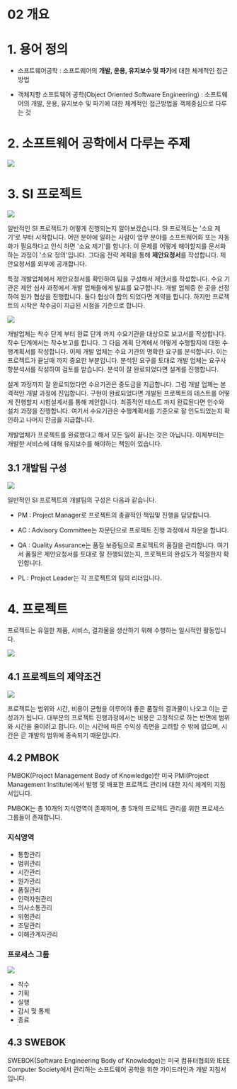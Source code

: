02 개요
=======

# 1. 용어 정의

- 소프트웨어공학 : 소프트웨어의 **개발, 운용, 유지보수 및 파기**에 대한 체계적인 접근방법

- 객체지향 소프트웨어 공학(Object Oriented Software Engineering) : 소프트웨어의 개발, 운용, 유지보수 및 파기에 대한 체계적인 접근방법을 객체중심으로 다루는 것

# 2. 소프트웨어 공학에서 다루는 주제

<img width="" src="img/소프트웨어공학.png">

# 3. SI 프로젝트

<img src="img/SI%20프로젝트%20진행%20절차.png">

일반적인 SI 프로젝트가 어떻게 진행되는지 알아보겠습니다. SI 프로젝트는 '소요 제기'로 부터 시작합니다. 어떤 분야에 일하는 사람이 업무 분야를 소프트웨어화 또는 자동화가 필요하다고 인식
하면 '소요 제기'를 합니다. 이 문제를 어떻게 해야할지를 문서화하는 과정이 '소요 정의'입니다. 그다음 전략 계획을 통해 **제안요청서**를 작성합니다. 제안요청서를 외부에 공개합니다.

특정 개발업체에서 제안요청서를 확인하여 팀을 구성해서 제안서를 작성합니다. 수요 기관은 제안 심사 과정에서 개발 업체들에게 발표를 요구합니다. 개발 업체중 한 곳을 선정하여 원가 협상을 진행합니다. 둘다 협상이 합의 되었다면 계약을 합니다. 하지만 프로젝트의 시작은 착수금이 지급된 시점을 기준으로 합니다.

<img src="img/SI%20프로젝트%20진행%20절차.png">

개발업체는 착수 단계 부터 완료 단계 까지 수요기관을 대상으로 보고서를 작성합니다. 착수 단계에서는 착수보고를 합니다. 그 다음 계획 단계에서 어떻게 수행할지에 대한 수행계획서를 작성합니다. 이제 개발 업체는 수요 기관의 명확한 요구를 분석합니다. 이는 프로젝트가 끝날때 까지 중요한 부분입니다. 분석된 요구를 토대로 개발 업체는 요구사항분석서를 작성하여 검토를 받습니다. 분석이 잘 완료되었다면 설계를 진행합니다.

설계 과정까지 잘 완료되었다면 수요기관은 중도금을 지급합니다. 그럼 개발 업체는 본격적인 개발 과정에 진입합니다. 구현이 완료되었다면 개발된 프로젝트의 테스트를 어떻게 진행할지 시험설계서를 통해 제안합니다. 최종적인 테스트 까지 완료된다면 인수와 설치 과정을 진행합니다. 여기서 수요기관은 수행계획서를 기준으로 잘 인도되었는지 확인하고 나머지 잔금을 지급합니다.

개발업체가 프로젝트를 완료했다고 해서 모든 일이 끝나는 것은 아닙니다. 이제부터는 개발한 서비스에 대해 유지보수를 해야하는 책임이 있습니다.

## 3.1 개발팀 구성

<img src="img/SI%20프로젝트%20개발팀.png">

일반적인 SI 프로젝트의 개발팀의 구성은 다음과 같습니다. 

- PM : Project Manager로 프로젝트의 총괄적인 책임및 진행을 담당합니다.

- AC : Advisory Committee는 자문단으로 프로젝트 진행 과정에서 자문을 합니다.

- QA : Quality Assurance는 품질 보증팀으로 프로젝트의 품질을 관리합니다. 여기서 품질은 제안요청서를 토대로 잘 진행되었는지, 프로젝트의 완성도가 적절한지 확인합니다.

- PL : Project Leader는 각 프로젝트의 팀의 리더입니다.

# 4. 프로젝트

프로젝트는 유일한 제품, 서비스, 결과물을 생산하기 위해 수행하는 일시적인 활동입니다.

<img src="img/프로젝트.png">

## 4.1 프로젝트의 제약조건 

<img src="img/프로젝트%20성과.png">

프로젝트는 범위와 시간, 비용이 균형을 이루어야 좋은 품질의 결과물이 나오고 이는 곧 성과가 됩니다.  대부분의 프로젝트 진행과정에서는 비용은 고정적으로 하는 반면에  범위와 시간을 줄이려고 합니다. 이는 시간에 따른 수익성 측면을 고려할 수 밖에 없으며, 시간은 곧 개발의 범위에 종속되기 때문입니다.

## 4.2 PMBOK

PMBOK(Project Management Body of Knowledge)란 미국 PMI(Project Management Institute)에서 발행 및 배포한 프로젝트 관리에 대한 지식 체계의 지침서입니다.

PMBOK는 총 10개의 지식영역이 존재하며, 총 5개의 프로젝트 관리를 위한 프로세스 그룹들이 존재합니다.

### 지식영역

- 통합관리
- 범위관리
- 시간관리
- 원가관리
- 품질관리
- 인력자원관리
- 의사소통관리
- 위험관리
- 조달관리
- 이해관계자관리

### 프로세스 그룹

<img src="img/PMBOK%20프로세스그룹.png">

- 착수
- 기획
- 실행
- 감시 및 통제
- 종료

## 4.3 SWEBOK

SWEBOK(Software Engineering Body of Knowledge)는 미국 컴퓨터협회와 IEEE Computer Society에서 관리하는 소프트웨어 공학을 위한 가이드라인과 개발 지침서입니다.
